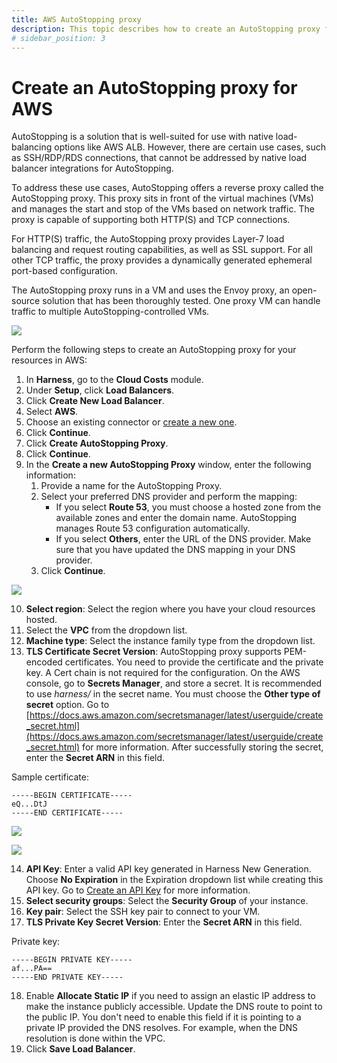 ```yaml
---
title: AWS AutoStopping proxy 
description: This topic describes how to create an AutoStopping proxy for AWS.
# sidebar_position: 3
---
```


# Create an AutoStopping proxy for AWS
AutoStopping is a solution that is well-suited for use with native load-balancing options like AWS ALB. However, there are certain use cases, such as SSH/RDP/RDS connections, that cannot be addressed by native load balancer integrations for AutoStopping.

To address these use cases, AutoStopping offers a reverse proxy called the AutoStopping proxy. This proxy sits in front of the virtual machines (VMs) and manages the start and stop of the VMs based on network traffic. The proxy is capable of supporting both HTTP(S) and TCP connections.

For HTTP(S) traffic, the AutoStopping proxy provides Layer-7 load balancing and request routing capabilities, as well as SSL support. For all other TCP traffic, the proxy provides a dynamically generated ephemeral port-based configuration.

The AutoStopping proxy runs in a VM and uses the Envoy proxy, an open-source solution that has been thoroughly tested. One proxy VM can handle traffic to multiple AutoStopping-controlled VMs.

  
  ![](./static/autostopping-proxy-architecture-diagram.png)

Perform the following steps to create an AutoStopping proxy for your resources in AWS:


1. In **Harness**, go to the **Cloud Costs** module.
2. Under **Setup**, click **Load Balancers**.
3. Click **Create New Load Balancer**.
4. Select **AWS**.
5. Choose an existing connector or [create a new one](../1-add-connectors/connect-to-an-aws-connector.md).
6. Click **Continue**.
7. Click **Create AutoStopping Proxy**. 
8. Click **Continue**.
9. In the **Create a new AutoStopping Proxy** window, enter the following information:
    1. Provide a name for the AutoStopping Proxy.
    2. Select your preferred DNS provider and perform the mapping:
        *  If you select **Route 53**, you must choose a hosted zone from the available zones and enter the domain name. AutoStopping manages Route 53 configuration automatically. 
        * If you select **Others**, enter the URL of the DNS provider. Make sure that you have updated the DNS mapping in your DNS provider.
    3. Click **Continue**.

    

![](./static/aws-autoproxy-lb.png)


10.  **Select region**: Select the region where you have your cloud resources hosted.
11.  Select the **VPC** from the dropdown list.
12.  **Machine type**: Select the instance family type from the dropdown list.
13.  **TLS Certificate Secret Version**: AutoStopping proxy supports PEM-encoded certificates. You need to provide the certificate and the private key. A Cert chain is not required for the configuration. On the AWS console, go to **Secrets Manager**, and store a secret. It is recommended to use _harness/_ in the secret name. You must choose the **Other type of secret** option. Go to [https://docs.aws.amazon.com/secretsmanager/latest/userguide/create_secret.html](https://docs.aws.amazon.com/secretsmanager/latest/userguide/create_secret.html) for more information. After successfully storing the secret, enter the **Secret ARN** in this field. 

  Sample certificate:


```
-----BEGIN CERTIFICATE-----
eQ...DtJ
-----END CERTIFICATE-----

```



![](./static/secret-name-convention-aws.png)


![](./static/secret-creation-aws.png)



14.   **API Key**: Enter a valid API key generated in Harness New Generation. Choose **No Expiration** in the Expiration dropdown list while creating this API key. Go to [Create an API Key](/docs/platform/Resource-Development/APIs/api-quickstart) for more information.
15.    **Select security groups**: Select the **Security Group** of your instance.
16.    **Key pair**: Select the SSH key pair to connect to your VM.
17.    **TLS Private Key Secret Version**: Enter the **Secret ARN** in this field.

  Private key:


```
-----BEGIN PRIVATE KEY-----
af...PA==
-----END PRIVATE KEY-----
```



18.    Enable **Allocate Static IP** if you need to assign an elastic IP address to make the instance publicly accessible. Update the DNS route to point to the public IP. You don't need to enable this field if it is pointing to a private IP provided the DNS resolves. For example, when the DNS resolution is done within the VPC.
19.    Click **Save Load Balancer**.
